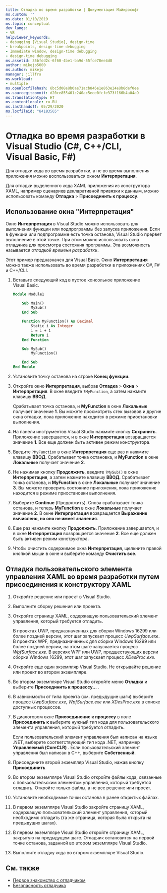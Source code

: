```yaml
---
title: Отладка во время разработки | Документация Майкрософт
ms.custom: ''
ms.date: 01/10/2019
ms.topic: conceptual
dev_langs:
- VB
helpviewer_keywords:
- debugging [Visual Studio], design-time
- breakpoints, design-time debugging
- Immediate window, design-time debugging
- design-time debugging
ms.assetid: 35bfdd2c-6f60-4be1-ba9d-55fce70ee4d8
author: mikejo5000
ms.author: mikejo
manager: jillfra
ms.workload:
- multiple
ms.openlocfilehash: 8bc5d08e8b0ae71acb846e1e863e24e8b8def0ee
ms.sourcegitcommit: d20ce855461c240ac5eee0fcfe373f166b4a04a9
ms.translationtype: HT
ms.contentlocale: ru-RU
ms.lasthandoff: 05/29/2020
ms.locfileid: "84183565"
---
```

# <a name="debug-at-design-time-in-visual-studio-c-ccli-visual-basic-f"></a>Отладка во время разработки в Visual Studio (C#, C++/CLI, Visual Basic, F#)

Для отладки кода во время разработки, а не во время выполнения приложения можно воспользоваться окном **Интерпретация**.

Для отладки выделенного кода XAML приложения из конструктора XAML, например сценариев декларативной привязки к данным, можно использовать команду **Отладка** > **Присоединить к процессу**.

## <a name="use-the-immediate-window"></a>Использование окна "Интерпретация"

Окно **Интерпретация** в Visual Studio можно использовать для выполнения функции или подпрограммы без запуска приложения. Если в функции или подпрограмме есть точка останова, Visual Studio прервет выполнение в этой точке. При этом можно использовать окна отладчика для просмотра состояния программы. Эта возможность называется *отладкой времени разработки*.

Этот пример предназначен для Visual Basic. Окно **Интерпретация** можно также использовать во время разработки в приложениях C#, F# и C++/CLI.

1. Вставьте следующий код в пустое консольное приложение Visual Basic.

   ```vb
   Module Module1

       Sub Main()
           MySub()
       End Sub

       Function MyFunction() As Decimal
           Static i As Integer
           i = i + 1
           Return i
       End Function

       Sub MySub()
           MyFunction()

       End Sub
   End Module
   ```

1. Установите точку останова на строке **Конец функции**.

1. Откройте окно **Интерпретация**, выбрав **Отладка** > **Окна** > **Интерпретация**. В окне введите `?MyFunction`, а затем нажмите клавишу **ВВОД**.

   Срабатывает точка останова, и **MyFunction** в окне **Локальные** получает значение **1**. Вы можете просмотреть стек вызовов и другие окна отладки, пока приложение находится в режиме приостановки выполнения.

1. На панели инструментов Visual Studio нажмите кнопку **Сохранить**. Приложение завершается, и в окне **Интерпретация** возвращается значение **1**. Все еще должен быть активен режим конструктора.

1. Введите `?MyFunction` в окне **Интерпретация** еще раз и нажмите клавишу **ВВОД**. Срабатывает точка остановка, и **MyFunction** в окне **Локальные** получает значение **2**.

1. Не нажимая кнопку **Продолжить**, введите `?MySub()` в окне **Интерпретация**, а затем нажмите клавишу **ВВОД**. Срабатывает точка останова, и **MyFunction** в окне **Локальные** получает значение **3**. Вы можете проверить состояние приложения, пока приложение находится в режиме приостановки выполнения.

1. Выберите **Continue** (Продолжить). Снова срабатывает точка останова, и теперь **MyFunction** в окне **Локальные** получает значение **2**. В окне **Интерпретация** возвращается **Выражение вычислено, но оно не имеет значения**.

1. Еще раз нажмите кнопку **Продолжить**. Приложение завершается, и в окне **Интерпретация** возвращается значение **2**. Все еще должен быть активен режим конструктора.

1. Чтобы очистить содержимое окна **Интерпретация**, щелкните правой кнопкой мыши в окне и выберите команду **Очистить все**.

## <a name="debug-a-custom-xaml-control-at-design-time-by-attaching-to-xaml-designer"></a>Отладка пользовательского элемента управления XAML во время разработки путем присоединения к конструктору XAML

1. Откройте решение или проект в Visual Studio.

1. Выполните сборку решения или проекта.

1. Откройте страницу XAML, содержащую пользовательский элемент управления, который требуется отладить.

   В проектах UWP, предназначенных для сборки Windows 16299 или более поздней версии, этот шаг запускает процесс *UwpSurface.exe*. В проектах WPF, предназначенных для сборки Windows 16299 или более поздней версии, на этом шаге запускается процесс *WpfSurface.exe*. В версиях WPF или UWP, предшествующих версии сборки Windows 16299, этот шаг запускает процесс *XDesProc.exe*. 

1. Откройте еще один экземпляр Visual Studio. Не открывайте решение или проект во втором экземпляре.

1. Во втором экземпляре Visual Studio откройте меню **Отладка** и выберите **Присоединить к процессу...** .

1. В зависимости от типа проекта (см. предыдущие шаги) выберите процесс *UwpSurface.exe*, *WpfSurface.exe* или *XDesProc.exe* в списке доступных процессов.

1. В диалоговом окне **Присоединение к процессу** в поле **Присоединить к** выберите нужный тип кода для пользовательского элемента управления, который требуется отладить.

   Если пользовательский элемент управления был написан на языке .NET, выберите соответствующий тип кода .NET, например **Управляемый (CoreCLR)** . Если пользовательский элемент управления был написан в C++, выберите **Собственный**.

1. Присоедините второй экземпляр Visual Studio, нажав кнопку **Присоединить**.

1. Во втором экземпляре Visual Studio откройте файлы кода, связанные с пользовательским элементом управления, который требуется отладить. Откройте только файлы, а не все решение или проект.

1. Установите необходимые точки останова в ранее открытых файлах.

1. В первом экземпляре Visual Studio закройте страницу XAML, содержащую пользовательский элемент управления, который необходимо отладить (та же страница, которая была открыта на предыдущих шагах).

1. В первом экземпляре Visual Studio откройте страницу XAML, закрытую на предыдущем шаге. Отладчик остановится на первой точке останова, заданной во втором экземпляре Visual Studio.

1. Выполните отладку кода во втором экземпляре Visual Studio.

## <a name="see-also"></a>См. также
- [Первое знакомство с отладчиком](../debugger/debugger-feature-tour.md)
- [Безопасность отладчика](../debugger/debugger-security.md)